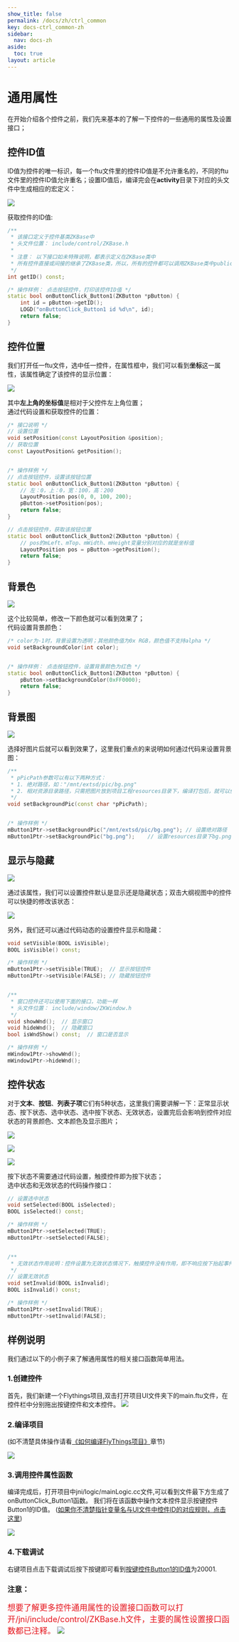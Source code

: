 ```yaml
---
show_title: false
permalink: /docs/zh/ctrl_common
key: docs-ctrl_common-zh
sidebar:
  nav: docs-zh
aside:
  toc: true
layout: article
---
```

# 通用属性
在开始介绍各个控件之前，我们先来基本的了解一下控件的一些通用的属性及设置接口；

## <span id = "widgetID">控件ID值</span>
ID值为控件的唯一标识，每一个ftu文件里的控件ID值是不允许重名的，不同的ftu文件里的控件ID值允许重名；设置ID值后，编译完会在**activity**目录下对应的头文件中生成相应的宏定义：

![](images/ctrl_id_def.png)

获取控件的ID值:
```c++
/**
 * 该接口定义于控件基类ZKBase中
 * 头文件位置： include/control/ZKBase.h
 *
 * 注意： 以下接口如未特殊说明，都表示定义在ZKBase类中
 * 所有控件直接或间接的继承了ZKBase类，所以，所有的控件都可以调用ZKBase类中public接口
 */
int getID() const;

/* 操作样例： 点击按钮控件，打印该控件ID值 */
static bool onButtonClick_Button1(ZKButton *pButton) {
    int id = pButton->getID();
    LOGD("onButtonClick_Button1 id %d\n", id);
    return false;
}
```

## 控件位置
我们打开任一ftu文件，选中任一控件，在属性框中，我们可以看到**坐标**这一属性，该属性确定了该控件的显示位置：

![](images/ctrl_position.png)

其中**左上角的坐标值**是相对于父控件左上角位置；<br/>
通过代码设置和获取控件的位置：
```c++
/* 接口说明 */
// 设置位置
void setPosition(const LayoutPosition &position);
// 获取位置
const LayoutPosition& getPosition();


/* 操作样例 */
// 点击按钮控件，设置该按钮位置
static bool onButtonClick_Button1(ZKButton *pButton) {
    // 左：0，上：0，宽：100，高：200
    LayoutPosition pos(0, 0, 100, 200);
    pButton->setPosition(pos);
    return false;
}

// 点击按钮控件，获取该按钮位置
static bool onButtonClick_Button2(ZKButton *pButton) {
    // pos的mLeft、mTop、mWidth、mHeight变量分别对应的就是坐标值
    LayoutPosition pos = pButton->getPosition();
    return false;
}
```

## 背景色

![](images/ctrl_bgcolor.png)

这个比较简单，修改一下颜色就可以看到效果了；<br/>
代码设置背景颜色：
```c++
/* color为-1时，背景设置为透明；其他颜色值为0x RGB，颜色值不支持alpha */
void setBackgroundColor(int color);


/* 操作样例： 点击按钮控件，设置背景颜色为红色 */
static bool onButtonClick_Button1(ZKButton *pButton) {
    pButton->setBackgroundColor(0xFF0000);
    return false;
}
```

## 背景图

![](images/ctrl_background.png)

选择好图片后就可以看到效果了，这里我们重点的来说明如何通过代码来设置背景图：
```c++
/**
 * pPicPath参数可以有以下两种方式：
 * 1. 绝对路径，如："/mnt/extsd/pic/bg.png"
 * 2. 相对资源目录路径，只需把图片放到项目工程resources目录下，编译打包后，就可以使用了，如resources目录下有bg.png图片，只需设置"bg.png"即可
 */
void setBackgroundPic(const char *pPicPath);


/* 操作样例 */
mButton1Ptr->setBackgroundPic("/mnt/extsd/pic/bg.png"); // 设置绝对路径
mButton1Ptr->setBackgroundPic("bg.png");    // 设置resources目录下bg.png图片
```

## 显示与隐藏

![](images/ctrl_visible.png)

通过该属性，我们可以设置控件默认是显示还是隐藏状态；双击大纲视图中的控件可以快捷的修改该状态：

![](images/ctrl_visible.gif)

另外，我们还可以通过代码动态的设置控件显示和隐藏：
```c++
void setVisible(BOOL isVisible);
BOOL isVisible() const;

/* 操作样例 */
mButton1Ptr->setVisible(TRUE);  // 显示按钮控件
mButton1Ptr->setVisible(FALSE); // 隐藏按钮控件


/**
 * 窗口控件还可以使用下面的接口，功能一样
 * 头文件位置： include/window/ZKWindow.h
 */
void showWnd();  // 显示窗口
void hideWnd();  // 隐藏窗口
bool isWndShow() const;  // 窗口是否显示

/* 操作样例 */
mWindow1Ptr->showWnd();
mWindow1Ptr->hideWnd();
```

## 控件状态
对于**文本**、**按钮**、**列表子项**它们有5种状态，这里我们需要讲解一下：正常显示状态、按下状态、选中状态、选中按下状态、无效状态，设置完后会影响到控件对应状态的背景颜色、文本颜色及显示图片；

![](images/ctrl_bgcolor_status.png)

![](images/ctrl_textcolor_status.png)

![](images/ctrl_pic_status.png)

按下状态不需要通过代码设置，触摸控件即为按下状态；<br/>
选中状态和无效状态的代码操作接口：
```c++
// 设置选中状态
void setSelected(BOOL isSelected);
BOOL isSelected() const;

/* 操作样例 */
mButton1Ptr->setSelected(TRUE);
mButton1Ptr->setSelected(FALSE);


/**
 * 无效状态作用说明：控件设置为无效状态情况下，触摸控件没有作用，即不响应按下抬起事件
 */
// 设置无效状态
void setInvalid(BOOL isInvalid);
BOOL isInvalid() const;

/* 操作样例 */
mButton1Ptr->setInvalid(TRUE);
mButton1Ptr->setInvalid(FALSE);
```

## 样例说明

我们通过以下的小例子来了解通用属性的相关接口函数简单用法。

### 1.创建控件

首先，我们新建一个Flythings项目,双击打开项目UI文件夹下的main.ftu文件，在控件栏中分别拖出按键控件和文本控件。
![](images/ctrl_new_widget.gif)


### 2.编译项目
(如不清楚具体操作请看[《如何编译FlyThings项目》](how_to_compile_flythings#how_to_compile_flythings)章节)

![](images/ctrl_compile_project.gif)

### 3.调用控件属性函数
编译完成后，打开项目中jni/logic/mainLogic.cc文件,可以看到文件最下方生成了onButtonClick_Button1函数。
我们将在该函数中操作文本控件显示按键控件Button1的ID值。
([如果你不清楚指针变量名与UI文件中控件ID的对应规则，点击这里](named_rule))

![](images/ctrl_getButton1ID.jpg)

### 4.下载调试
右键项目点击下载调试后按下按键即可看到[按键控件Button1的ID值](#widgetID)为20001.

### 注意：


<font color="#E6161E" size="4">想要了解更多控件通用属性的设置接口函数可以打开/jni/include/control/ZKBase.h文件，主要的属性设置接口函数都已注释。</font>
![](images/ctrl_ZKBase.jpg)
